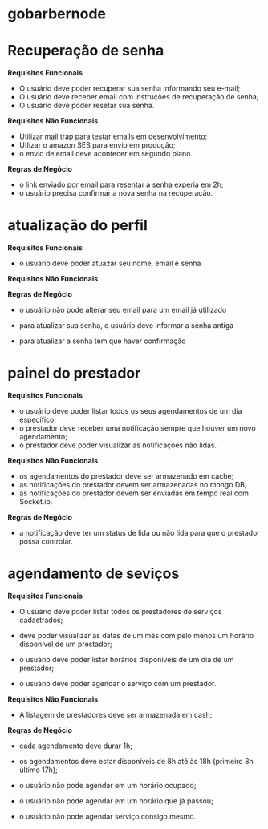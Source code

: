 # gobarbernode

# Recuperação de senha

**Requisitos Funcionais**

- O usuário deve poder recuperar sua senha informando seu e-mail;
- O usuário deve receber email com instruções de recuperação de senha;
- O usuário deve poder resetar sua senha.

**Requisitos Não Funcionais**

- Utilizar mail trap para testar emails em desenvolvimento;
- Utlizar o amazon SES para envio em produção;
- o envio de email deve acontecer em segundo plano.

**Regras de Negócio**

- o link enviado por email para resentar a senha experia em 2h;
- o usuário precisa confirmar a nova senha na recuperação.

# atualização do perfil

**Requisitos Funcionais**

- o usuário deve poder atuazar seu nome, email e senha

**Requisitos Não Funcionais**

**Regras de Negócio**

- o usuário não pode alterar seu email para um email já utilizado

- para atualizar sua senha, o usuário deve informar a senha antiga

- para atualizar a senha tem que haver confirmação

# painel do prestador

**Requisitos Funcionais**

- o usuário deve poder listar todos os seus agendamentos de um dia específico;
- o prestador deve receber uma notificação sempre que houver um novo agendamento;
- o prestador deve poder visualizar as notificações não lidas.

**Requisitos Não Funcionais**

- os agendamentos do prestador deve ser armazenado em cache;
- as notificações do prestador devem ser armazenadas no mongo DB;
- as notificações do prestador devem ser enviadas em tempo real com Socket.io.

**Regras de Negócio**

- a notificação deve ter um status de lida ou não lida para que o prestador possa controlar.

# agendamento de seviços

**Requisitos Funcionais**

- O usuário deve poder listar todos os prestadores de serviços cadastrados;

- deve poder visualizar as datas de um mês com pelo menos um horário disponível de um prestador;

- o usuário deve poder listar horários disponíveis de um dia de um prestador;

- o usuário deve poder agendar o serviço com um prestador.

**Requisitos Não Funcionais**

- A listagem de prestadores deve ser armazenada em cash;

**Regras de Negócio**

- cada agendamento deve durar 1h;

- os agendamentos deve estar disponíveis de 8h até às 18h (primeiro 8h último 17h);

- o usuário não pode agendar em um horário ocupado;

- o usuário não pode agendar em um horário que já passou;

- o usuário não pode agendar serviço consigo mesmo.
